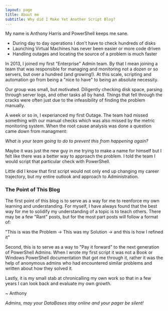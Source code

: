 ```yaml
---
layout: page
title: About me
subtitle: Why did I Make Yet Another Script Blog?
---
```


My name is Anthony Harris and PowerShell keeps me sane.

- During day to day operations I don't have to check hundreds of disks
- Launching Virtual Machines has never been easier or more code driven
- Handling outages and locating the source of a problem is much faster

In 2013, I joined my first "Enterprise" Admin team. By that I mean joining a team that was responsible for managing and monitoring not a dozen or so servers, but over a hundred (and growing!). At this scale, scripting and automation go from being a "nice to have" to being an absolute necessity. 

Our group was small, but motivated. Diligently checking disk space, parsing through server logs, and other tasks all by hand. Things that fell through the cracks were often just due to the infeasibility of finding the problem manually.

A week or so in, I experianced my first Outage. The team had missed something with our manual checks which was also missed by the metric monitoring system. When the root cause analysis was done a question came down from managment:

*What is your team going to do to prevent this from happening again?*

Maybe it was just the new guy in me trying to make a name for himself but I felt like there was a better way to approach the problem. I told the team I would script that particular check with PowerShell.

Little did I know that first script would not only end up changing my career trajectory, but my entire outlook and approach to Administration.

### The Point of This Blog

The first point of this blog is to serve as a way for me to reenforce my own learning and understanding. For myself, I have always found that the best way for me to solidify my understanding of a topic is to teach others. There may be a few "Rant" posts, but for the most part posts will follow a format of:

"This is was the Problem -> This was my Solution -> and this is how I refined it"

Second, this is to serve as a way to "Pay it forward" to the next generation of PowerShell Admins. When I wrote my first script it was not a Book or Windows PowerShell documentation that got me through it, rather it was the help of anonymous admins who had encountered similar problems and written about how they solved it.

Lastly, it is my small stab at chronicalling my own work so that in a few years I can look back and evaluate my own growth.

 ~ Anthony

 *Admins, may your DataBases stay online and your pager be silent!*


